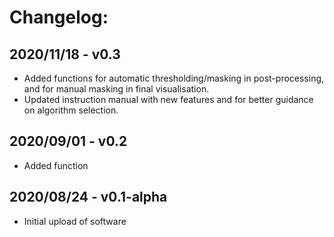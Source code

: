 
# Changelog: #

## 2020/11/18 - v0.3 ##
- Added functions for automatic thresholding/masking in post-processing, and for manual masking in final visualisation.
- Updated instruction manual with new features and for better guidance on algorithm selection.

## 2020/09/01 - v0.2 ##
- Added function

## 2020/08/24 - v0.1-alpha ##
- Initial upload of software

